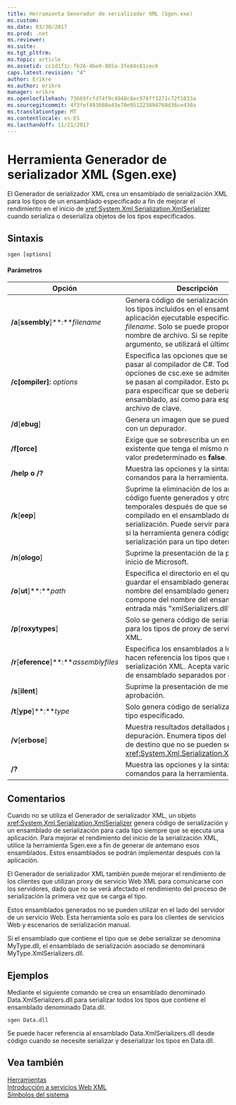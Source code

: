 ```yaml
---
title: Herramienta Generador de serializador XML (Sgen.exe)
ms.custom: 
ms.date: 03/30/2017
ms.prod: .net
ms.reviewer: 
ms.suite: 
ms.tgt_pltfrm: 
ms.topic: article
ms.assetid: cc1d1f1c-fb26-4be9-885a-3fe84c81cec6
caps.latest.revision: "4"
author: Erikre
ms.author: erikre
manager: erikre
ms.openlocfilehash: 73669fcfd74f9c4948c8ec976ff3271c72f1033a
ms.sourcegitcommit: 4f3fef493080a43e70e951223894768d36ce430a
ms.translationtype: MT
ms.contentlocale: es-ES
ms.lasthandoff: 11/21/2017
---
```

# <a name="xml-serializer-generator-tool-sgenexe"></a>Herramienta Generador de serializador XML (Sgen.exe)
El Generador de serializador XML crea un ensamblado de serialización XML para los tipos de un ensamblado especificado a fin de mejorar el rendimiento en el inicio de <xref:System.Xml.Serialization.XmlSerializer> cuando serializa o deserializa objetos de los tipos especificados.  
  
## <a name="syntax"></a>Sintaxis  
  
```  
sgen [options]  
```  
  
#### <a name="parameters"></a>Parámetros  
  
|Opción|Descripción|  
|------------|-----------------|  
|**/a**[**ssembly**]**:***filename*|Genera código de serialización para todos los tipos incluidos en el ensamblado o la aplicación ejecutable especificados por *filename*. Solo se puede proporcionar un nombre de archivo. Si se repite este argumento, se utilizará el último nombre.|  
|**/c[ompiler]:** *options*|Especifica las opciones que se deben pasar al compilador de C#. Todas las opciones de csc.exe se admiten tal como se pasan al compilador. Esto puede servir para especificar que se debería firmar el ensamblado, así como para especificar el archivo de clave.|  
|**/d**[**ebug**]|Genera un imagen que se puede utilizar con un depurador.|  
|**/f[orce]**|Exige que se sobrescriba un ensamblado existente que tenga el mismo nombre. El valor predeterminado es **false**.|  
|**/help o /?**|Muestra las opciones y la sintaxis de los comandos para la herramienta.|  
|**/k**[**eep**]|Suprime la eliminación de los archivos de código fuente generados y otros archivos temporales después de que se han compilado en el ensamblado de serialización. Puede servir para determinar si la herramienta genera código de serialización para un tipo determinado.|  
|**/n**[**ologo**]|Suprime la presentación de la portada de inicio de Microsoft.|  
|**/o**[**ut**]**:***path*|Especifica el directorio en el que se debe guardar el ensamblado generado. **Nota:** El nombre del ensamblado generado se compone del nombre del ensamblado de entrada más "xmlSerializers.dll".|  
|**/p**[**roxytypes**]|Solo se genera código de serialización para los tipos de proxy de servicio Web XML.|  
|**/r**[**eference**]**:***assemblyfiles*|Especifica los ensamblados a los que hacen referencia los tipos que requieren serialización XML. Acepta varios archivos de ensamblado separados por comas.|  
|**/s**[**ilent**]|Suprime la presentación de mensajes de aprobación.|  
|**/t**[**ype**]**:***type*|Solo genera código de serialización para el tipo especificado.|  
|**/v**[**erbose**]|Muestra resultados detallados para la depuración. Enumera tipos del ensamblado de destino que no se pueden serializar con <xref:System.Xml.Serialization.XmlSerializer>.|  
|**/?**|Muestra las opciones y la sintaxis de los comandos para la herramienta.|  
  
## <a name="remarks"></a>Comentarios  
 Cuando no se utiliza el Generador de serializador XML, un objeto <xref:System.Xml.Serialization.XmlSerializer> genera código de serialización y un ensamblado de serialización para cada tipo siempre que se ejecuta una aplicación. Para mejorar el rendimiento del inicio de la serialización XML, utilice la herramienta Sgen.exe a fin de generar de antemano esos ensamblados. Estos ensamblados se podrán implementar después con la aplicación.  
  
 El Generador de serializador XML también puede mejorar el rendimiento de los clientes que utilizan proxy de servicio Web XML para comunicarse con los servidores, dado que no se verá afectado el rendimiento del proceso de serialización la primera vez que se carga el tipo.  
  
 Estos ensamblados generados no se pueden utilizar en el lado del servidor de un servicio Web. Esta herramienta solo es para los clientes de servicios Web y escenarios de serialización manual.  
  
 Si el ensamblado que contiene el tipo que se debe serializar se denomina MyType.dll, el ensamblado de serialización asociado se denominará MyType.XmlSerializers.dll.  
  
## <a name="examples"></a>Ejemplos  
 Mediante el siguiente comando se crea un ensamblado denominado Data.XmlSerializers.dll para serializar todos los tipos que contiene el ensamblado denominado Data.dll.  
  
```  
sgen Data.dll   
```  
  
 Se puede hacer referencia al ensamblado Data.XmlSerializers.dll desde código cuando se necesite serializar y deserializar los tipos en Data.dll.  
  
## <a name="see-also"></a>Vea también  
 [Herramientas](../../../docs/framework/tools/index.md)  
 [Introducción a servicios Web XML](http://msdn.microsoft.com/en-us/9db0c7b8-bca6-462b-9be5-f5f9a7f05a4d)  
 [Símbolos del sistema](../../../docs/framework/tools/developer-command-prompt-for-vs.md)
